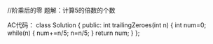 //阶乘后的零
题解：计算5的倍数的个数

AC代码：
class Solution {
public:
    int trailingZeroes(int n) {
         int num=0;
         while(n)
         {
             num+=n/5;
             n=n/5;
        }
        return num;
     }
 };
